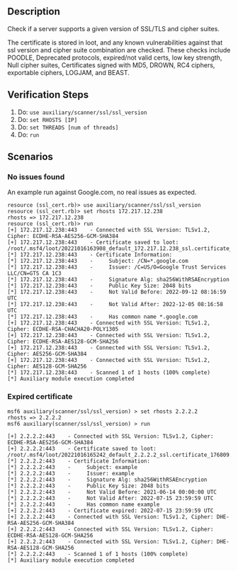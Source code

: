 ## Description

Check if a server supports a given version of SSL/TLS and cipher suites.

The certificate is stored in loot, and any known vulnerabilities against that
ssl version and cipher suite combination are checked. These checks include
POODLE, Deprecated protocols, expired/not valid certs, low key strength, Null cipher suites,
Certificates signed with MD5, DROWN, RC4 ciphers, exportable ciphers, LOGJAM, and BEAST.

## Verification Steps

1. Do: ```use auxiliary/scanner/ssl/ssl_version```
2. Do: ```set RHOSTS [IP]```
3. Do: ```set THREADS [num of threads]```
4. Do: ```run```

## Scenarios

### No issues found

An example run against Google.com, no real issues as expected.

```
resource (ssl_cert.rb)> use auxiliary/scanner/ssl/ssl_version
resource (ssl_cert.rb)> set rhosts 172.217.12.238
rhosts => 172.217.12.238
resource (ssl_cert.rb)> run
[+] 172.217.12.238:443    - Connected with SSL Version: TLSv1.2, Cipher: ECDHE-RSA-AES256-GCM-SHA384
[+] 172.217.12.238:443    - Certificate saved to loot: /root/.msf4/loot/20221016163908_default_172.217.12.238_ssl.certificate_484658.txt
[*] 172.217.12.238:443    - Certificate Information:
[*] 172.217.12.238:443    -     Subject: /CN=*.google.com
[*] 172.217.12.238:443    -     Issuer: /C=US/O=Google Trust Services LLC/CN=GTS CA 1C3
[*] 172.217.12.238:443    -     Signature Alg: sha256WithRSAEncryption
[*] 172.217.12.238:443    -     Public Key Size: 2048 bits
[*] 172.217.12.238:443    -     Not Valid Before: 2022-09-12 08:16:59 UTC
[*] 172.217.12.238:443    -     Not Valid After: 2022-12-05 08:16:58 UTC
[*] 172.217.12.238:443    -     Has common name *.google.com
[+] 172.217.12.238:443    - Connected with SSL Version: TLSv1.2, Cipher: ECDHE-RSA-CHACHA20-POLY1305
[+] 172.217.12.238:443    - Connected with SSL Version: TLSv1.2, Cipher: ECDHE-RSA-AES128-GCM-SHA256
[+] 172.217.12.238:443    - Connected with SSL Version: TLSv1.2, Cipher: AES256-GCM-SHA384
[+] 172.217.12.238:443    - Connected with SSL Version: TLSv1.2, Cipher: AES128-GCM-SHA256
[*] 172.217.12.238:443    - Scanned 1 of 1 hosts (100% complete)
[*] Auxiliary module execution completed
```

### Expired certificate

```
msf6 auxiliary(scanner/ssl/ssl_version) > set rhosts 2.2.2.2
rhosts => 2.2.2.2
msf6 auxiliary(scanner/ssl/ssl_version) > run

[+] 2.2.2.2:443    - Connected with SSL Version: TLSv1.2, Cipher: ECDHE-RSA-AES256-GCM-SHA384
[+] 2.2.2.2:443    - Certificate saved to loot: /root/.msf4/loot/20221016165242_default_2.2.2.2_ssl.certificate_176809.txt
[*] 2.2.2.2:443    - Certificate Information:
[*] 2.2.2.2:443    -     Subject: example
[*] 2.2.2.2:443    -     Issuer: example
[*] 2.2.2.2:443    -     Signature Alg: sha256WithRSAEncryption
[*] 2.2.2.2:443    -     Public Key Size: 2048 bits
[*] 2.2.2.2:443    -     Not Valid Before: 2021-06-14 00:00:00 UTC
[*] 2.2.2.2:443    -     Not Valid After: 2022-07-15 23:59:59 UTC
[*] 2.2.2.2:443    -     Has common name example
[+] 2.2.2.2:443    - Certificate expired: 2022-07-15 23:59:59 UTC
[+] 2.2.2.2:443    - Connected with SSL Version: TLSv1.2, Cipher: DHE-RSA-AES256-GCM-SHA384
[+] 2.2.2.2:443    - Connected with SSL Version: TLSv1.2, Cipher: ECDHE-RSA-AES128-GCM-SHA256
[+] 2.2.2.2:443    - Connected with SSL Version: TLSv1.2, Cipher: DHE-RSA-AES128-GCM-SHA256
[*] 2.2.2.2:443    - Scanned 1 of 1 hosts (100% complete)
[*] Auxiliary module execution completed
```